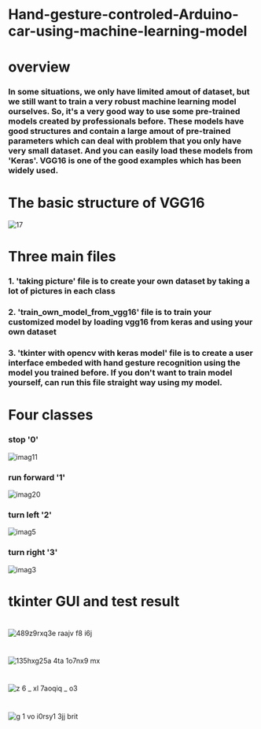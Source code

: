 # Hand-gesture-controled-Arduino-car-using-machine-learning-model
#
# overview

### In some situations, we only have limited amout of dataset, but we still want to train a very robust machine learning model ourselves. So, it's a very good way to use some pre-trained models created by professionals before. These models have good structures and contain a large amout of pre-trained parameters which can deal with problem that you only have very small dataset. And you can easily load these models from 'Keras'. VGG16 is one of the good examples which has been widely used.
#
# The basic structure of VGG16
![17](https://user-images.githubusercontent.com/37478093/47568634-3a210680-d964-11e8-8f55-1f5d9526c3ce.png)

#
# Three main files

### 1. 'taking picture' file is to create your own dataset by taking a lot of pictures in each class

### 2. 'train_own_model_from_vgg16' file is to train your customized model by loading vgg16 from keras and using your own dataset

### 3. 'tkinter with opencv with keras model' file is to create a user interface embeded with hand gesture recognition using the model you trained before. If you don't want to train model yourself, can run this file straight way using my model.
#
# Four classes

### stop '0'                                          

![imag11](https://user-images.githubusercontent.com/37478093/47567863-2eccdb80-d962-11e8-82dd-8bdc66b3f24f.jpg)

### run forward '1' 

![imag20](https://user-images.githubusercontent.com/37478093/47567889-4015e800-d962-11e8-816c-9754966c89b3.jpg)

### turn left '2'                             

![imag5](https://user-images.githubusercontent.com/37478093/47567909-499f5000-d962-11e8-8999-0a4d5fe58763.jpg)

### turn right '3'
![imag3](https://user-images.githubusercontent.com/37478093/47567932-54f27b80-d962-11e8-95a9-f9ccc8077d6c.jpg)

#
# tkinter GUI and test result
#
![489z9rxq3e raajv f8 i6j](https://user-images.githubusercontent.com/37478093/47569456-3f7f5080-d966-11e8-9511-53db6557e2b8.png)
#
![135hxg25a 4ta 1o7nx9 mx](https://user-images.githubusercontent.com/37478093/47569466-44440480-d966-11e8-81e4-8ddf8f5d0282.jpg)
#
![z 6 _ xl 7aoqiq _ o3](https://user-images.githubusercontent.com/37478093/47569474-4908b880-d966-11e8-87e8-e39db099d5a6.png)
#
![g 1 vo i0rsy1 3jj brit](https://user-images.githubusercontent.com/37478093/47569479-4c9c3f80-d966-11e8-8c25-50be278db2d7.png)


